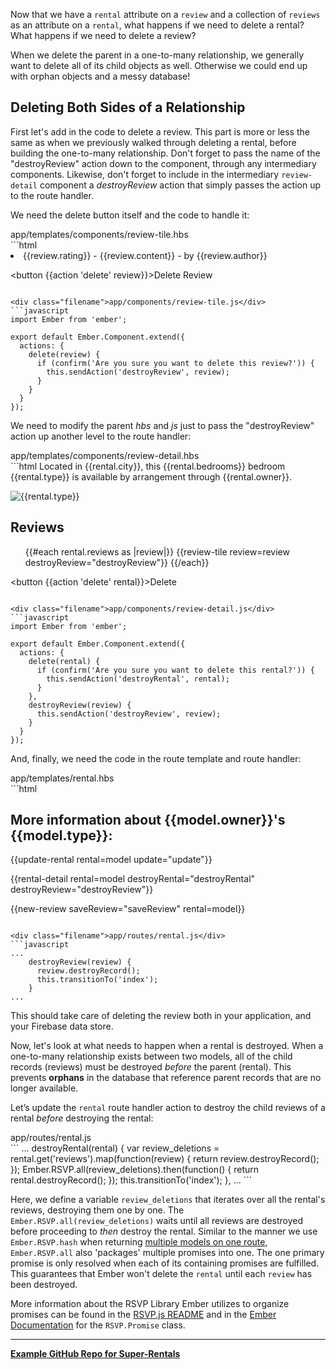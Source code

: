 Now that we have a `rental` attribute on a `review` and a collection of `reviews `as an attribute on a `rental`, what happens if we need to delete a rental?  What happens if we need to delete a review?

When we delete the parent in a one-to-many relationship, we generally want to delete all of its child objects as well. Otherwise we could end up with orphan objects and a messy database!

## Deleting Both Sides of a Relationship

First let's add in the code to delete a review. This part is more or less the same as when we previously walked through deleting a rental, before building the one-to-many relationship. Don't forget to pass the name of the "destroyReview" action down to the component, through any intermediary components. Likewise, don't forget to include in the intermediary `review-detail` component a _destroyReview_ action that simply passes the action up to the route handler.

We need the delete button itself and the code to handle it:

<div class="filename">app/templates/components/review-tile.hbs</div>
```html
<li>{{review.rating}} - {{review.content}} - by {{review.author}}</li>

<button {{action 'delete' review}}>Delete Review</button>
```

<div class="filename">app/components/review-tile.js</div>
```javascript
import Ember from 'ember';

export default Ember.Component.extend({
  actions: {
    delete(review) {
      if (confirm('Are you sure you want to delete this review?')) {
        this.sendAction('destroyReview', review);
      }
    }
  }
});
```

We need to modify the parent _hbs_ and _js_ just to pass the "destroyReview" action up another level to the route handler:

<div class="filename">app/templates/components/review-detail.hbs</div>
```html
Located in {{rental.city}}, this {{rental.bedrooms}} bedroom {{rental.type}} is
available by arrangement through {{rental.owner}}.
<br>
<p><img src={{rental.image}} alt={{rental.type}}></p>


<h2> Reviews </h2>
<ul>
  {{#each rental.reviews as |review|}}
    {{review-tile review=review destroyReview="destroyReview"}}
  {{/each}}
</ul>

<button {{action 'delete' rental}}>Delete</button>
```

<div class="filename">app/components/review-detail.js</div>
```javascript
import Ember from 'ember';

export default Ember.Component.extend({
  actions: {
    delete(rental) {
      if (confirm('Are you sure you want to delete this rental?')) {
        this.sendAction('destroyRental', rental);
      }
    },
    destroyReview(review) {
      this.sendAction('destroyReview', review);
    }
  }
});
```

And, finally, we need the code in the route template and route handler:

<div class="filename">app/templates/rental.hbs</div>
```html
<h2>More information about {{model.owner}}'s {{model.type}}:</h2>

{{update-rental rental=model update="update"}}

{{rental-detail rental=model destroyRental="destroyRental" destroyReview="destroyReview"}}

{{new-review saveReview="saveReview" rental=model}}
```

<div class="filename">app/routes/rental.js</div>
```javascript
...
    destroyReview(review) {
      review.destroyRecord();
      this.transitionTo('index');
    }
...
```

This should take care of deleting the review both in your application, and your Firebase data store. 

Now, let's look at what needs to happen when a rental is destroyed.  When a one-to-many relationship exists between two models,  all of the child records (reviews) must be destroyed _before_ the parent (rental). This prevents **orphans** in the database that reference parent records that are no longer available.  

Let’s update the `rental` route handler action to destroy the child reviews of a rental _before_ destroying the rental:

<div class="filename">app/routes/rental.js</div>
```
...
    destroyRental(rental) {
      var review_deletions = rental.get('reviews').map(function(review) {
        return review.destroyRecord();
      });
      Ember.RSVP.all(review_deletions).then(function() {
        return rental.destroyRecord();
      });
      this.transitionTo('index');
    },
...
```

Here, we define a variable `review_deletions` that iterates over all the rental's reviews, destroying them one by one.  The `Ember.RSVP.all(review_deletions)` waits until all reviews are destroyed before proceeding to _then_ destroy the rental. Similar to the manner we use `Ember.RSVP.hash` when returning [multiple models on one route](https://www.learnhowtoprogram.com/javascript/ember-js/one-route-multiple-models), `Ember.RSVP.all` also 'packages' multiple promises into one. The one primary promise is only resolved when each of its containing promises are fulfilled. This guarantees that Ember won't delete the `rental` until each `review` has been destroyed. 

More information about the RSVP Library Ember utilizes to organize promises can be found in the [RSVP.js README](https://github.com/tildeio/rsvp.js/) and in the [Ember Documentation](http://emberjs.com/api/classes/RSVP.Promise.html) for the `RSVP.Promise` class.

<hr>

**[<i class="glyphicon glyphicon-folder-open"></i>  Example GitHub Repo for Super-Rentals]()**

